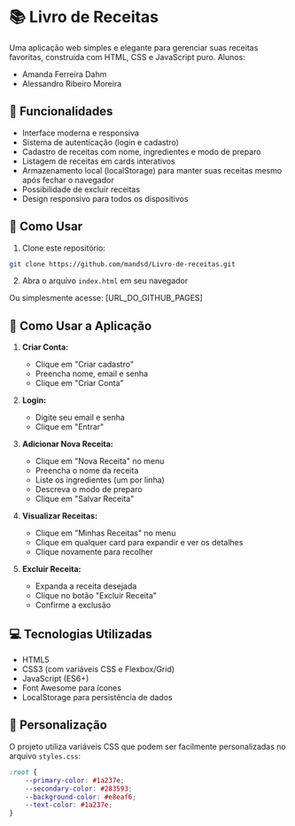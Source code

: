 # 📚 Livro de Receitas

Uma aplicação web simples e elegante para gerenciar suas receitas favoritas, construída com HTML, CSS e JavaScript puro.
Alunos:
- Amanda Ferreira Dahm
- Alessandro Ribeiro Moreira

## 🌟 Funcionalidades

-  Interface moderna e responsiva
-  Sistema de autenticação (login e cadastro)
-  Cadastro de receitas com nome, ingredientes e modo de preparo
-  Listagem de receitas em cards interativos
-  Armazenamento local (localStorage) para manter suas receitas mesmo após fechar o navegador
-  Possibilidade de excluir receitas
-  Design responsivo para todos os dispositivos

## 🚀 Como Usar

1. Clone este repositório:
```bash
git clone https://github.com/mandsd/Livro-de-receitas.git
```

2. Abra o arquivo `index.html` em seu navegador

Ou simplesmente acesse: [URL_DO_GITHUB_PAGES] 

## 📱 Como Usar a Aplicação

1. **Criar Conta:**
   - Clique em "Criar cadastro"
   - Preencha nome, email e senha
   - Clique em "Criar Conta"

2. **Login:**
   - Digite seu email e senha
   - Clique em "Entrar"

3. **Adicionar Nova Receita:**
   - Clique em "Nova Receita" no menu
   - Preencha o nome da receita
   - Liste os ingredientes (um por linha)
   - Descreva o modo de preparo
   - Clique em "Salvar Receita"

4. **Visualizar Receitas:**
   - Clique em "Minhas Receitas" no menu
   - Clique em qualquer card para expandir e ver os detalhes
   - Clique novamente para recolher

5. **Excluir Receita:**
   - Expanda a receita desejada
   - Clique no botão "Excluir Receita"
   - Confirme a exclusão

## 💻 Tecnologias Utilizadas

- HTML5
- CSS3 (com variáveis CSS e Flexbox/Grid)
- JavaScript (ES6+)
- Font Awesome para ícones
- LocalStorage para persistência de dados

## 🎨 Personalização

O projeto utiliza variáveis CSS que podem ser facilmente personalizadas no arquivo `styles.css`:

```css
:root {
    --primary-color: #1a237e;
    --secondary-color: #283593;
    --background-color: #e8eaf6;
    --text-color: #1a237e;
}
```

